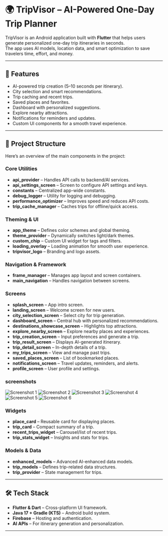 # 🌍 TripVisor – AI-Powered One-Day Trip Planner

TripVisor is an Android application built with **Flutter** that helps users generate personalized one-day trip itineraries in seconds.  
The app uses AI models, location data, and smart optimization to save travelers time, effort, and money.

---

## 🚀 Features
- AI-powered trip creation (5–10 seconds per itinerary).
- City selection and smart recommendations.
- Trip caching and recent trips.
- Saved places and favorites.
- Dashboard with personalized suggestions.
- Explore nearby attractions.
- Notifications for reminders and updates.
- Custom UI components for a smooth travel experience.

---

## 📂 Project Structure

Here’s an overview of the main components in the project:

### Core Utilities
- **api_provider** – Handles API calls to backend/AI services.  
- **api_settings_screen** – Screen to configure API settings and keys.  
- **constants** – Centralized app-wide constants.  
- **debug_logger** – Utility for logging and debugging.  
- **performance_optimizer** – Improves speed and reduces API costs.  
- **trip_cache_manager** – Caches trips for offline/quick access.  

### Theming & UI
- **app_theme** – Defines color schemes and global theming.  
- **theme_provider** – Dynamically switches light/dark themes.  
- **custom_chip** – Custom UI widget for tags and filters.  
- **loading_overlay** – Loading animation for smooth user experience.  
- **tripvisor_logo** – Branding and logo assets.  

### Navigation & Framework
- **frame_manager** – Manages app layout and screen containers.  
- **main_navigation** – Handles navigation between screens.  

### Screens
- **splash_screen** – App intro screen.  
- **landing_screen** – Welcome screen for new users.  
- **city_selection_screen** – Select city for trip generation.  
- **dashboard_screen** – Central hub with personalized recommendations.  
- **destinations_showcase_screen** – Highlights top attractions.  
- **explore_nearby_screen** – Explore nearby places and experiences.  
- **trip_creation_screen** – Input preferences and generate a trip.  
- **trip_result_screen** – Displays AI-generated itinerary.  
- **trip_detail_screen** – In-depth details of a trip.  
- **my_trips_screen** – View and manage past trips.  
- **saved_places_screen** – List of bookmarked places.  
- **notifications_screen** – Travel updates, reminders, and alerts.  
- **profile_screen** – User profile and settings.  

### screenshots
![Screenshot 1](./1.png)
![Screenshot 2](./2.png)
![Screenshot 3](./3.png)
![Screenshot 4](./4.png)
![Screenshot 5](./5.png)
![Screenshot 6](./6.png)

### Widgets
- **place_card** – Reusable card for displaying places.  
- **trip_card** – Compact summary of a trip.  
- **recent_trips_widget** – Carousel/list of recent trips.  
- **trip_stats_widget** – Insights and stats for trips.  

### Models & Data
- **enhanced_models** – Advanced AI-enhanced data models.  
- **trip_models** – Defines trip-related data structures.  
- **trip_provider** – State management for trips.  

---

## 🛠️ Tech Stack
- **Flutter & Dart** – Cross-platform UI framework.  
- **Java 17 + Gradle (KTS)** – Android build system.  
- **Firebase** – Hosting and authentication.  
- **AI APIs** – For itinerary generation and personalization.  

---
